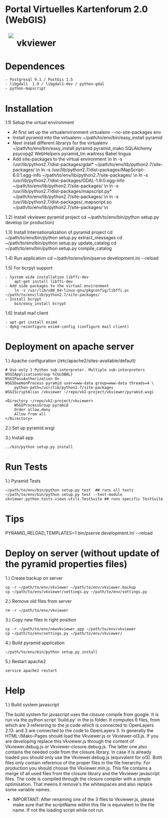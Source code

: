 # Portal Virtuelles Kartenforum 2.0 (WebGIS)

<a href="http://kartenforum.slub-dresden.de/vkviewer"><img src="http://kartenforum.slub-dresden.de/vkviewer/static/images/welcome_logo.png" align="left" hspace="10" vspace="6"></a>

vkviewer
===========

Dependences
===========

	- Postgresql 9.1 / PostGis 1.5
	- libgdal1  1.9 / libgdal1-dev / python-gdal 
	- python-mapscript

Installation
============

1.1) Setup the virtual environment

   - At first set up the virtualenvironment 
	virtualenv --no-site-packages env
   - Install pyramid into the virtualenv
	~/path/to/env/bin/easy_install pyramid
   - Next install different librarys for the virtualenv
	~/path/to/env/bin/easy_install pyramid pyramid_mako SQLAlchemy psycopg2 WebHelpers pyramid_tm waitress Babel lingua
   - Add site-packages to the virtual environment \n
        ln -s /usr/lib/python2.7/dist-packages/gdal* ~/path/to/env/lib/python2.7/site-packages/ \n
	ln -s /usr/lib/python2.7/dist-packages/MapScript-6.0.1.egg-info ~/path/to/env/lib/python2.7/site-packages/ \n
	ln -s /usr/lib/python2.7/dist-packages/GDAL-1.9.0.egg-info ~/path/to/env/lib/python2.7/site-packages/ \n
	ln -s /usr/lib/python2.7/dist-packages/mapscript.py* ~/path/to/env/lib/python2.7/site-packages/ \n
	ln -s /usr/lib/python2.7/dist-packages/_mapscript.so ~/path/to/env/lib/python2.7/site-packages/ \n

1.2) Install vkviewer pyramid project
	cd ~/path/to/env/bin/python setup.py develop (or production)

1.3) Install Internationalization of pyramid project
	cd ~/path/to/env/bin/python setup.py extract_messages
	cd ~/path/to/env/bin/python setup.py update_catalog
	cd ~/path/to/env/bin/python setup.py compile_catalog

1.4) Run application
	cd ~/path/to/env/bin/pserve development.ini --reload

1.5) For bcrpyt support 
	
	- System wide installation libffi-dev
		apt-get install libffi-dev
  	- Add side packages to the virtual environment
		ln -s /usr/lib/x86_64-linux-gnu/pkgconfig/libffi.pc ~/path/to/env/lib/python2.7/site-packages/
	- Install bcrypt
		bin/easy_install bcrypt

1.6) Install mail client

	- apt-get install exim4
	- dpkg-reconfigure exim4-config (configure mail client)

Deployment on apache server
===========================

1.) Apache configuration (/etc/apache2/sites-available/default)    

	# Use only 1 Python sub-interpreter. Multiple sub-interpreters
	WSGIApplicationGroup %{GLOBAL}
	WSGIPassAuthorization On
	WSGIDaemonProcess pyramid user=www-data group=www-data threads=4 \
	   	python-path=/usr/lib/python2.7/site-packages
	WSGIScriptAlias /vkviewer ~/repo/vk2-project/vkviewer/pyramid.wsgi

	<Directory ~/repo/vk2-project/vkviewer>
		WSGIProcessGroup pyramid
		Order allow,deny
		Allow from all
	</Directory>

2.) Set up pyramid.wsgi

3.) Install app

	../bin/python setup.py install

Run Tests
=========

1.) Pyramid Tests
	
	~/path/to/env/bin/python setup.py test	## runs all tests
	~/path/to/env/bin/python setup.py test --test-module vkviewer.python.tests.views.utils.TestSuite ## runs specific TestSuite


Tips
====

PYRAMID_RELOAD_TEMPLATES=1 bin/pserve development.ini --reload 

Deploy on server (without update of the pyramid properties files)
=================================================================

1.) Create backup on server 

	cp -r ~/path/to/env/vkviewer ~/path/to/env/vkviewer.backup
	cp ~/path/to/env/vkviewer/settings.py ~/path/to/env/settings.py

2.) Remove old files from server

	rm -r ~/path/to/env/vkviewer

3.) Copy new files in right position

	cp -r ~/path/to/env/newvkviewer_app ~/path/to/env/vkviewer
	cp ~/path/to/env/settings.py ~/path/to/env/vkviewer/

4.) Build pyramid application

	~/path/to/env/bin/python setup.py install

5.) Restart apache2

	service apache2 restart


Help
====

1.) Build system javascript

The build system for javascript uses the closure compile from google. It is run via the python script 'build.py' in the js folder. It computes 6 files, from which are 3 referering to the js code which is connected to OpenLayers 2.13. and 3 are connected to the code to OpenLayers 3. In generally the HTML-/Mako-Pages should load the Vkviewer.js or Vkviewer-ol3.js. 
If you are developing replace this Vkviewer.js through the content of Vkviewer.debug.js or Vkviewer-closure.debug.js. The latter one also contains the needed code from the closure library. In case it is already loaded you should only use the Vkviewer.debug.js (equivalent for ol3). Both files only contain reference of the proper files in the file hierarchy.
For production you should choose the Vkviewer.min.js. This file contains a merge of all used files from the closure library and the Vkviewer javascript files. The code is compiled through the closure compiler with a simple optimisation. That meens it remove's the whitespaces and also replace some variable names.

- IMPORTANT: After renaming one of the 3 files to Vkviewer.js, please make sure that the scriptName within this file is equivalent to the file name. If not the loading script while not run.


